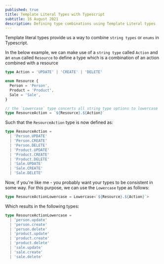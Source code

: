 ```yaml
---
published: true
title: Template Literal Types with Typescript
subtitle: 16 August 2021
description: Defining type combinations using Template Literal types
---
```


Template literal types provide us a way to combine `string types` or `enums` in Typescript.

In the below example, we can make use of a `string type` called `Action` and an `enum` called `Resource` to define a type which is a combination of an action combined with a resource

```ts
type Action = 'UPDATE' | 'CREATE' | 'DELETE'

enum Resource {
  Person = 'Person',
  Product = 'Product',
  Sale = 'Sale',
}

// the `Lowercase` type concerts all string type options to lowercase
type ResourceAction = `${Resource}.${Action}`
```

Such that the `ResourceAction` type is now defined as:

```ts
type ResourceAction =
  | 'Person.UPDATE'
  | 'Person.CREATE'
  | 'Person.DELETE'
  | 'Product.UPDATE'
  | 'Product.CREATE'
  | 'Product.DELETE'
  | 'Sale.UPDATE'
  | 'Sale.CREATE'
  | 'Sale.DELETE'
```

Now, if you're like me - you probably want your types to be consistent in some way. For this purpose, we can use the `Lowercase` type as follows:

```ts
type ResourceActionLowercase = Lowercase<`${Resource}.${Action}`>
```

Which results in the following types:

```ts
type ResourceActionLowercase =
  | 'person.update'
  | 'person.create'
  | 'person.delete'
  | 'product.update'
  | 'product.create'
  | 'product.delete'
  | 'sale.update'
  | 'sale.create'
  | 'sale.delete'
```
